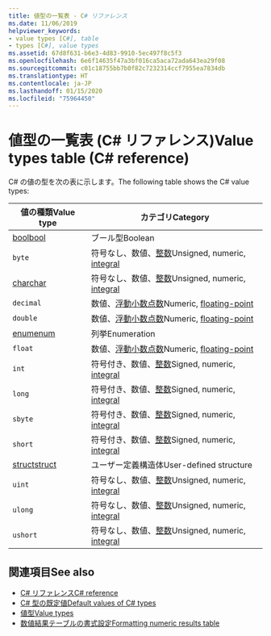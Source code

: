 ```yaml
---
title: 値型の一覧表 - C# リファレンス
ms.date: 11/06/2019
helpviewer_keywords:
- value types [C#], table
- types [C#], value types
ms.assetid: 67d8f631-b6e3-4d83-9910-5ec497f8c5f3
ms.openlocfilehash: 6e6f14635f47a3bf016ca5aca72ada643ea29f08
ms.sourcegitcommit: c01c18755bb7b0f82c7232314ccf7955ea7834db
ms.translationtype: HT
ms.contentlocale: ja-JP
ms.lasthandoff: 01/15/2020
ms.locfileid: "75964450"
---
```

# <a name="value-types-table-c-reference"></a><span data-ttu-id="9a609-102">値型の一覧表 (C# リファレンス)</span><span class="sxs-lookup"><span data-stu-id="9a609-102">Value types table (C# reference)</span></span>

<span data-ttu-id="9a609-103">C# の値の型を次の表に示します。</span><span class="sxs-lookup"><span data-stu-id="9a609-103">The following table shows the C# value types:</span></span>

|<span data-ttu-id="9a609-104">値の種類</span><span class="sxs-lookup"><span data-stu-id="9a609-104">Value type</span></span>|<span data-ttu-id="9a609-105">カテゴリ</span><span class="sxs-lookup"><span data-stu-id="9a609-105">Category</span></span>|
|----------------|--------------|
|[<span data-ttu-id="9a609-106">bool</span><span class="sxs-lookup"><span data-stu-id="9a609-106">bool</span></span>](../builtin-types/bool.md)|<span data-ttu-id="9a609-107">ブール型</span><span class="sxs-lookup"><span data-stu-id="9a609-107">Boolean</span></span>|
|`byte`|<span data-ttu-id="9a609-108">符号なし、数値、[整数](../builtin-types/integral-numeric-types.md)</span><span class="sxs-lookup"><span data-stu-id="9a609-108">Unsigned, numeric, [integral](../builtin-types/integral-numeric-types.md)</span></span>|
|[<span data-ttu-id="9a609-109">char</span><span class="sxs-lookup"><span data-stu-id="9a609-109">char</span></span>](../builtin-types/char.md)|<span data-ttu-id="9a609-110">符号なし、数値、[整数](../builtin-types/integral-numeric-types.md)</span><span class="sxs-lookup"><span data-stu-id="9a609-110">Unsigned, numeric, [integral](../builtin-types/integral-numeric-types.md)</span></span>|
|`decimal`|<span data-ttu-id="9a609-111">数値、[浮動小数点数](../builtin-types/floating-point-numeric-types.md)</span><span class="sxs-lookup"><span data-stu-id="9a609-111">Numeric, [floating-point](../builtin-types/floating-point-numeric-types.md)</span></span>|
|`double`|<span data-ttu-id="9a609-112">数値、[浮動小数点数](../builtin-types/floating-point-numeric-types.md)</span><span class="sxs-lookup"><span data-stu-id="9a609-112">Numeric, [floating-point](../builtin-types/floating-point-numeric-types.md)</span></span>|
|[<span data-ttu-id="9a609-113">enum</span><span class="sxs-lookup"><span data-stu-id="9a609-113">enum</span></span>](../builtin-types/enum.md)|<span data-ttu-id="9a609-114">列挙</span><span class="sxs-lookup"><span data-stu-id="9a609-114">Enumeration</span></span>|
|`float`|<span data-ttu-id="9a609-115">数値、[浮動小数点数](../builtin-types/floating-point-numeric-types.md)</span><span class="sxs-lookup"><span data-stu-id="9a609-115">Numeric, [floating-point](../builtin-types/floating-point-numeric-types.md)</span></span>|
|`int`|<span data-ttu-id="9a609-116">符号付き、数値、[整数](../builtin-types/integral-numeric-types.md)</span><span class="sxs-lookup"><span data-stu-id="9a609-116">Signed, numeric, [integral](../builtin-types/integral-numeric-types.md)</span></span>|
|`long`|<span data-ttu-id="9a609-117">符号付き、数値、[整数](../builtin-types/integral-numeric-types.md)</span><span class="sxs-lookup"><span data-stu-id="9a609-117">Signed, numeric, [integral](../builtin-types/integral-numeric-types.md)</span></span>|
|`sbyte`|<span data-ttu-id="9a609-118">符号付き、数値、[整数](../builtin-types/integral-numeric-types.md)</span><span class="sxs-lookup"><span data-stu-id="9a609-118">Signed, numeric, [integral](../builtin-types/integral-numeric-types.md)</span></span>|
|`short`|<span data-ttu-id="9a609-119">符号付き、数値、[整数](../builtin-types/integral-numeric-types.md)</span><span class="sxs-lookup"><span data-stu-id="9a609-119">Signed, numeric, [integral](../builtin-types/integral-numeric-types.md)</span></span>|
|[<span data-ttu-id="9a609-120">struct</span><span class="sxs-lookup"><span data-stu-id="9a609-120">struct</span></span>](struct.md)|<span data-ttu-id="9a609-121">ユーザー定義構造体</span><span class="sxs-lookup"><span data-stu-id="9a609-121">User-defined structure</span></span>|
|`uint`|<span data-ttu-id="9a609-122">符号なし、数値、[整数](../builtin-types/integral-numeric-types.md)</span><span class="sxs-lookup"><span data-stu-id="9a609-122">Unsigned, numeric, [integral](../builtin-types/integral-numeric-types.md)</span></span>|
|`ulong`|<span data-ttu-id="9a609-123">符号なし、数値、[整数](../builtin-types/integral-numeric-types.md)</span><span class="sxs-lookup"><span data-stu-id="9a609-123">Unsigned, numeric, [integral](../builtin-types/integral-numeric-types.md)</span></span>|
|`ushort`|<span data-ttu-id="9a609-124">符号なし、数値、[整数](../builtin-types/integral-numeric-types.md)</span><span class="sxs-lookup"><span data-stu-id="9a609-124">Unsigned, numeric, [integral](../builtin-types/integral-numeric-types.md)</span></span>|

## <a name="see-also"></a><span data-ttu-id="9a609-125">関連項目</span><span class="sxs-lookup"><span data-stu-id="9a609-125">See also</span></span>

- [<span data-ttu-id="9a609-126">C# リファレンス</span><span class="sxs-lookup"><span data-stu-id="9a609-126">C# reference</span></span>](../index.md)
- [<span data-ttu-id="9a609-127">C# 型の既定値</span><span class="sxs-lookup"><span data-stu-id="9a609-127">Default values of C# types</span></span>](../builtin-types/default-values.md)
- [<span data-ttu-id="9a609-128">値型</span><span class="sxs-lookup"><span data-stu-id="9a609-128">Value types</span></span>](value-types.md)
- [<span data-ttu-id="9a609-129">数値結果テーブルの書式設定</span><span class="sxs-lookup"><span data-stu-id="9a609-129">Formatting numeric results table</span></span>](formatting-numeric-results-table.md)
